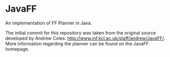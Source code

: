 JavaFF
======
An implementation of FF Planner in Java.

The initial commit for this repository was taken from the original source developed by Andrew Coles: http://www.inf.kcl.ac.uk/staff/andrew/JavaFF/. More information regarding the planner can be found on the JavaFF homepage.
